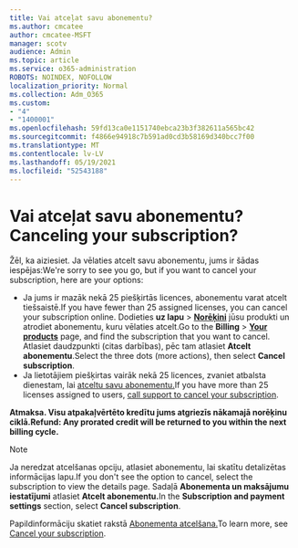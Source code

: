```yaml
---
title: Vai atceļat savu abonementu?
ms.author: cmcatee
author: cmcatee-MSFT
manager: scotv
audience: Admin
ms.topic: article
ms.service: o365-administration
ROBOTS: NOINDEX, NOFOLLOW
localization_priority: Normal
ms.collection: Adm_O365
ms.custom:
- "4"
- "1400001"
ms.openlocfilehash: 59fd13ca0e1151740ebca23b3f382611a565bc42
ms.sourcegitcommit: f4866e94918c7b591ad0cd3b58169d340bcc7f00
ms.translationtype: MT
ms.contentlocale: lv-LV
ms.lasthandoff: 05/19/2021
ms.locfileid: "52543188"
---
```

# <a name="canceling-your-subscription"></a><span data-ttu-id="41568-102">Vai atceļat savu abonementu?</span><span class="sxs-lookup"><span data-stu-id="41568-102">Canceling your subscription?</span></span>

<span data-ttu-id="41568-103">Žēl, ka aiziesiet. Ja vēlaties atcelt savu abonementu, jums ir šādas iespējas:</span><span class="sxs-lookup"><span data-stu-id="41568-103">We're sorry to see you go, but if you want to cancel your subscription, here are your options:</span></span>
  
- <span data-ttu-id="41568-104">Ja jums ir mazāk nekā 25 piešķirtās licences, abonementu varat atcelt tiešsaistē.</span><span class="sxs-lookup"><span data-stu-id="41568-104">If you have fewer than 25 assigned licenses, you can cancel your subscription online.</span></span> <span data-ttu-id="41568-105">Dodieties **uz lapu** \> **[Norēķini](https://go.microsoft.com/fwlink/p/?linkid=842054)** jūsu produkti un atrodiet abonementu, kuru vēlaties atcelt.</span><span class="sxs-lookup"><span data-stu-id="41568-105">Go to the **Billing** \> **[Your products](https://go.microsoft.com/fwlink/p/?linkid=842054)** page, and find the subscription that you want to cancel.</span></span> <span data-ttu-id="41568-106">Atlasiet daudzpunkti (citas darbības), pēc tam atlasiet **Atcelt abonementu**.</span><span class="sxs-lookup"><span data-stu-id="41568-106">Select the three dots (more actions), then select **Cancel subscription**.</span></span>
- <span data-ttu-id="41568-107">Ja lietotājiem piešķirtas vairāk nekā 25 licences, zvaniet atbalsta dienestam, lai [atceltu savu abonementu.](https://go.microsoft.com/fwlink/p/?linkid=518322)</span><span class="sxs-lookup"><span data-stu-id="41568-107">If you have more than 25 licenses assigned to users, [call support to cancel your subscription](https://go.microsoft.com/fwlink/p/?linkid=518322).</span></span>
  
<span data-ttu-id="41568-108">**Atmaksa. Visu atpakaļvērtēto kredītu jums atgriezīs nākamajā norēķinu ciklā.**</span><span class="sxs-lookup"><span data-stu-id="41568-108">**Refund: Any prorated credit will be returned to you within the next billing cycle.**</span></span>

> [!NOTE]
> <span data-ttu-id="41568-109">Ja neredzat atcelšanas opciju, atlasiet abonementu, lai skatītu detalizētas informācijas lapu.</span><span class="sxs-lookup"><span data-stu-id="41568-109">If you don't see the option to cancel, select the subscription to view the details page.</span></span> <span data-ttu-id="41568-110">Sadaļā **Abonementa un maksājumu iestatījumi** atlasiet **Atcelt abonementu.**</span><span class="sxs-lookup"><span data-stu-id="41568-110">In the **Subscription and payment settings** section, select **Cancel subscription**.</span></span>

<span data-ttu-id="41568-111">Papildinformāciju skatiet rakstā [Abonementa atcelšana.](/microsoft-365/commerce/subscriptions/cancel-your-subscription)</span><span class="sxs-lookup"><span data-stu-id="41568-111">To learn more, see [Cancel your subscription](/microsoft-365/commerce/subscriptions/cancel-your-subscription).</span></span>

